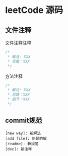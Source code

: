 # leetCode 源码
## 文件注释
文件注释注释
```javascript
/*
 * 解法: XXX 
 * 思路：XXX
 */
```
方法注释
```javascript
/*
 * 解法: XXX 
 * 思路：XXX
 * 细节：XXX
 */
```
## commit规范

```code
[new way]: 新解法
[add file]: 新题的解
[readme]: 新规范
[doc]: 新注释
```
